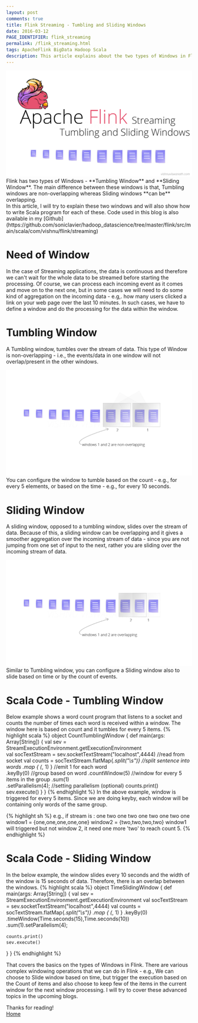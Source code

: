 ```yaml
---
layout: post
comments: true
title: Flink Streaming - Tumbling and Sliding Windows
date: 2016-03-12
PAGE_IDENTIFIER: flink_streaming
permalink: /flink_streaming.html
tags: ApacheFlink BigData Hadoop Scala
description: This article explains about the two types of Windows in Flink - Sliding windows and Tumbling windows
---
```

<div class="col three">
	<img class="col three" src="/img/flink_streaming/blog_header.png">
</div>
Flink has two types of Windows - **Tumbling Window** and **Sliding Window**. The main difference between these windows is that, Tumbling windows are non-overlapping whereas Sliding windows **can be** overlapping. <br/>
In this article, I will try to explain these two windows and will also show how to write Scala program for each of these. Code used in this blog is also available in my [Github](https://github.com/soniclavier/hadoop_datascience/tree/master/flink/src/main/scala/com/vishnu/flink/streaming)

# **Need of Window**
In the case of Streaming applications, the data is continuous and therefore we can't wait for the whole data to be streamed before starting the processing. Of course, we can process each incoming event as it comes and move on to the next one, but in some cases we will need to do some kind of aggregation on the incoming data - e.g,. how many users clicked a link on your web page over the last 10 minutes. In such cases, we have to define a window and do the processing for the data within the window.

# **Tumbling Window**
A Tumbling window, tumbles over the stream of data. This type of Window is non-overlapping - i.e., the events/data in one window will not overlap/present in the other windows.
<div class="col three">
	<img class="col three expandable" src="/img/flink_streaming/tumbling.png">
</div>
You can configure the window to tumble based on the count - e.g., for every 5 elements, or based on the time - e.g., for every 10 seconds.

# **Sliding Window**
A sliding window, opposed to a tumbling window, slides over the stream of data. Because of this, a sliding window can be overlapping and it gives a smoother aggregation over the incoming stream of data - since you are not jumping from one set of input to the next, rather you are sliding over the incoming stream of data.
<div class="col three">
	<img class="col three expandable" src="/img/flink_streaming/sliding.png">
</div>
Similar to Tumbling window, you can configure a Sliding window also to slide based on time or by the count of events.

# **Scala Code - Tumbling Window**
Below example shows a word count program that listens to a socket and counts the number of times each word is received within a window. The window here is based on count and it tumbles for every 5 items.
{% highlight scala %}
object CountTumblingWindow {
  def main(args: Array[String]) {
    val sev = StreamExecutionEnvironment.getExecutionEnvironment  
    val socTextStream = sev.socketTextStream("localhost",4444)  //read from socket
    val counts = socTextStream.flatMap{_.split("\\s")}  //split sentence into words
      .map { (_, 1) }  //emit 1 for each word	
      .keyBy(0)	 //group based on word
      .countWindow(5)  //window for every 5 items in the group
      .sum(1)						
      .setParallelism(4);  //setting parallelism (optional)
    counts.print()
    sev.execute()
  }
} 
{% endhighlight %}
In the above example, window is triggered for every 5 items. Since we are doing keyby, each window will be containing only words of the same group.

{% highlight sh %}
e.g.,
    if stream is : one two one two one two one two one
    window1 = {one,one,one,one,one}
    window2 = {two,two,two,two}
    window1 will triggered but not window 2, it need one more 'two' to reach count 5.
{% endhighlight %} 

# **Scala Code - Sliding Window**
In the below example, the window slides every 10 seconds and the width of the window is 15 seconds of data.
Therefore, there is an overlap between the windows.
{% highlight scala %}
object TimeSlidingWindow {
  def main(args: Array[String]) {
    val sev = StreamExecutionEnvironment.getExecutionEnvironment
    val socTextStream = sev.socketTextStream("localhost",4444)
    val counts = socTextStream.flatMap{_.split("\\s")}
      .map { (_, 1) }
      .keyBy(0)
      .timeWindow(Time.seconds(15),Time.seconds(10))
      .sum(1).setParallelism(4);

    counts.print()
    sev.execute()
  }
}
{% endhighlight %}

That covers the basics on the types of Windows in Flink. There are various complex windowing operations that we can do in Flink - e.g., We can choose to Slide window based on time, but trigger the execution based on the Count of items and also choose to keep few of the items in the current window for the next window processing. I will try to cover these advanced topics in the upcoming blogs.

Thanks for reading!
<br/><a href="http://vishnuviswanath.com/">Home</a>